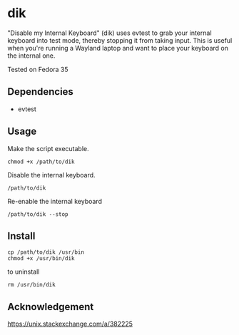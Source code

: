 # dik
"Disable my Internal Keyboard" (dik) uses evtest to grab your internal keyboard into test mode, thereby stopping it from taking input. This is useful when you're running a Wayland laptop and want to place your keyboard on the internal one.

Tested on Fedora 35

## Dependencies
+ evtest

## Usage
Make the script executable.
```
chmod +x /path/to/dik
```
Disable the internal keyboard.
```
/path/to/dik
```
Re-enable the internal keyboard
```
/path/to/dik --stop
```

## Install
```
cp /path/to/dik /usr/bin
chmod +x /usr/bin/dik
```
to uninstall
```
rm /usr/bin/dik
```

## Acknowledgement
https://unix.stackexchange.com/a/382225

